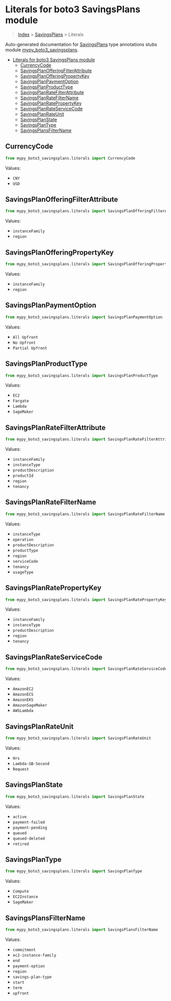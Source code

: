 # Literals for boto3 SavingsPlans module

> [Index](../README.md) > [SavingsPlans](./README.md) > Literals

Auto-generated documentation for
[SavingsPlans](https://boto3.amazonaws.com/v1/documentation/api/latest/reference/services/savingsplans.html#SavingsPlans)
type annotations stubs module
[mypy_boto3_savingsplans](https://pypi.org/project/mypy-boto3-savingsplans/).

- [Literals for boto3 SavingsPlans module](#literals-for-boto3-savingsplans-module)
  - [CurrencyCode](#currencycode)
  - [SavingsPlanOfferingFilterAttribute](#savingsplanofferingfilterattribute)
  - [SavingsPlanOfferingPropertyKey](#savingsplanofferingpropertykey)
  - [SavingsPlanPaymentOption](#savingsplanpaymentoption)
  - [SavingsPlanProductType](#savingsplanproducttype)
  - [SavingsPlanRateFilterAttribute](#savingsplanratefilterattribute)
  - [SavingsPlanRateFilterName](#savingsplanratefiltername)
  - [SavingsPlanRatePropertyKey](#savingsplanratepropertykey)
  - [SavingsPlanRateServiceCode](#savingsplanrateservicecode)
  - [SavingsPlanRateUnit](#savingsplanrateunit)
  - [SavingsPlanState](#savingsplanstate)
  - [SavingsPlanType](#savingsplantype)
  - [SavingsPlansFilterName](#savingsplansfiltername)

## CurrencyCode

```python
from mypy_boto3_savingsplans.literals import CurrencyCode
```

Values:

- `CNY`
- `USD`

## SavingsPlanOfferingFilterAttribute

```python
from mypy_boto3_savingsplans.literals import SavingsPlanOfferingFilterAttribute
```

Values:

- `instanceFamily`
- `region`

## SavingsPlanOfferingPropertyKey

```python
from mypy_boto3_savingsplans.literals import SavingsPlanOfferingPropertyKey
```

Values:

- `instanceFamily`
- `region`

## SavingsPlanPaymentOption

```python
from mypy_boto3_savingsplans.literals import SavingsPlanPaymentOption
```

Values:

- `All Upfront`
- `No Upfront`
- `Partial Upfront`

## SavingsPlanProductType

```python
from mypy_boto3_savingsplans.literals import SavingsPlanProductType
```

Values:

- `EC2`
- `Fargate`
- `Lambda`
- `SageMaker`

## SavingsPlanRateFilterAttribute

```python
from mypy_boto3_savingsplans.literals import SavingsPlanRateFilterAttribute
```

Values:

- `instanceFamily`
- `instanceType`
- `productDescription`
- `productId`
- `region`
- `tenancy`

## SavingsPlanRateFilterName

```python
from mypy_boto3_savingsplans.literals import SavingsPlanRateFilterName
```

Values:

- `instanceType`
- `operation`
- `productDescription`
- `productType`
- `region`
- `serviceCode`
- `tenancy`
- `usageType`

## SavingsPlanRatePropertyKey

```python
from mypy_boto3_savingsplans.literals import SavingsPlanRatePropertyKey
```

Values:

- `instanceFamily`
- `instanceType`
- `productDescription`
- `region`
- `tenancy`

## SavingsPlanRateServiceCode

```python
from mypy_boto3_savingsplans.literals import SavingsPlanRateServiceCode
```

Values:

- `AmazonEC2`
- `AmazonECS`
- `AmazonEKS`
- `AmazonSageMaker`
- `AWSLambda`

## SavingsPlanRateUnit

```python
from mypy_boto3_savingsplans.literals import SavingsPlanRateUnit
```

Values:

- `Hrs`
- `Lambda-GB-Second`
- `Request`

## SavingsPlanState

```python
from mypy_boto3_savingsplans.literals import SavingsPlanState
```

Values:

- `active`
- `payment-failed`
- `payment-pending`
- `queued`
- `queued-deleted`
- `retired`

## SavingsPlanType

```python
from mypy_boto3_savingsplans.literals import SavingsPlanType
```

Values:

- `Compute`
- `EC2Instance`
- `SageMaker`

## SavingsPlansFilterName

```python
from mypy_boto3_savingsplans.literals import SavingsPlansFilterName
```

Values:

- `commitment`
- `ec2-instance-family`
- `end`
- `payment-option`
- `region`
- `savings-plan-type`
- `start`
- `term`
- `upfront`
